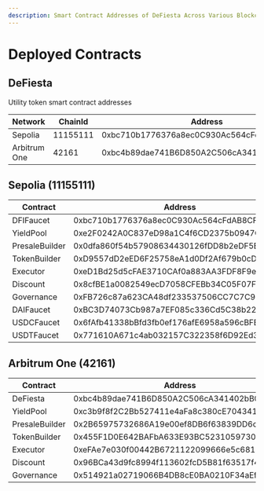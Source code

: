 ```yaml
---
description: Smart Contract Addresses of DeFiesta Across Various Blockchains
---
```


# Deployed Contracts

## DeFiesta

Utility token smart contract addresses

<table><thead><tr><th width="154">Network</th><th width="100">ChainId</th><th width="237">Address</th><th width="108">Name</th><th width="92">Symbol</th><th>Decimals</th></tr></thead><tbody><tr><td>Sepolia</td><td>11155111</td><td>0xbc710b1776376a8ec0C930Ac564cFdAB8CF5aB99</td><td>DeFiesta</td><td>DFI</td><td>18</td></tr><tr><td>Arbitrum One</td><td>42161</td><td>0xbc4b89dae741B6D850A2C506cA341402bB0da958</td><td>DeFiesta</td><td>DFI</td><td>18</td></tr></tbody></table>

## Sepolia (11155111)

<table><thead><tr><th width="204">Contract</th><th>Address</th></tr></thead><tbody><tr><td>DFIFaucet</td><td>0xbc710b1776376a8ec0C930Ac564cFdAB8CF5aB99</td></tr><tr><td>YieldPool</td><td>0xe2F0242A0C837eD98a1C4f6CD2375b0947Cc5d98</td></tr><tr><td>PresaleBuilder</td><td>0x0dfa860f54b57908634430126fDD8b2eDF5EF29B</td></tr><tr><td>TokenBuilder</td><td>0xD9557dD2eED6F25758eA1d0Df2Af679b0cDA0038</td></tr><tr><td>Executor</td><td>0xeD1Bd25d5cFAE3710CAf0a883AA3FDF8F9eEB551</td></tr><tr><td>Discount</td><td>0x8cfBE1a0082549ecD7058CFEBb34C05F07F23695</td></tr><tr><td>Governance</td><td>0xFB726c87a623CA48df233537506CC7C7C9c1d532</td></tr><tr><td>DAIFaucet</td><td>0xBC3D74073Cb987a7EF085c336Cd5C38b227c0022</td></tr><tr><td>USDCFaucet</td><td>0x6fAfb41338bBfd3fb0ef176afE6958a596cBFBB3</td></tr><tr><td>USDTFaucet</td><td>0x771610A671c4ab032157C322358f6D92Ed3c28A1</td></tr></tbody></table>

## Arbitrum One (42161)

<table><thead><tr><th width="204">Contract</th><th>Address</th></tr></thead><tbody><tr><td>DeFiesta</td><td>0xbc4b89dae741B6D850A2C506cA341402bB0da958</td></tr><tr><td>YieldPool</td><td>0xc3b9f8f2C2Bb527411e4aFa8c380cE7043410b91</td></tr><tr><td>PresaleBuilder</td><td>0x2B65975732686A19e00ef8DB6f63839DD6c75306</td></tr><tr><td>TokenBuilder</td><td>0x455F1D0E642BAFbA633E93BC5231059730266334</td></tr><tr><td>Executor</td><td>0xeFAe7e030f00442B6721122099666e5c6810c8B1</td></tr><tr><td>Discount</td><td>0x96BCa43d9fc8994f113602fcD5B81f63517f477B</td></tr><tr><td>Governance</td><td>0x514921a02719066B4DB8cE0BA0210F34aEf3eccC</td></tr></tbody></table>
